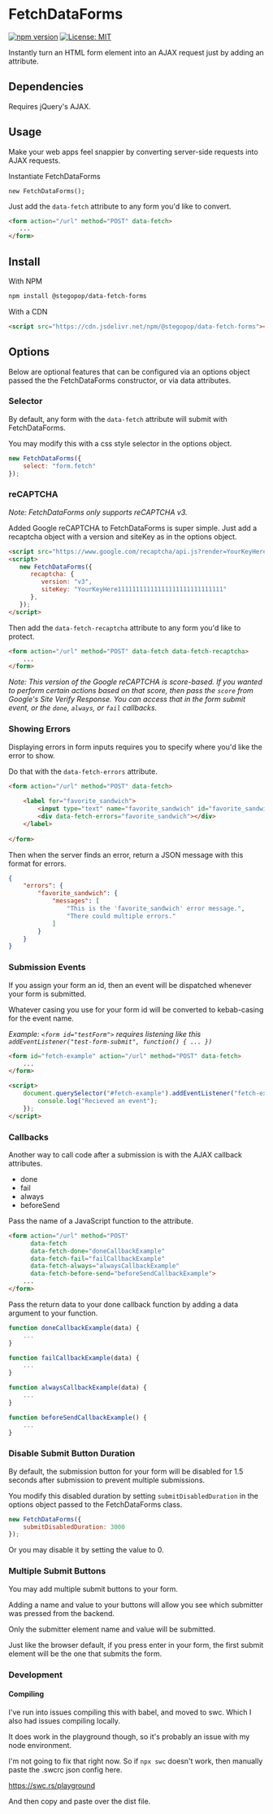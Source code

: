 # FetchDataForms

[![npm version](https://badge.fury.io/js/@stegopop%2Fajaxy-forms.svg)](https://badge.fury.io/js/@stegopop%2Fajax-tap)
[![License: MIT](https://img.shields.io/badge/License-MIT-yellow.svg)](https://opensource.org/licenses/MIT)

Instantly turn an HTML form element into an AJAX request just by adding an attribute.

## Dependencies

Requires jQuery's AJAX.

## Usage

Make your web apps feel snappier by converting server-side requests into AJAX requests.  

Instantiate FetchDataForms

```
new FetchDataForms();
```

Just add the `data-fetch` attribute to any form you'd like to convert.

```html
<form action="/url" method="POST" data-fetch>
   ...
</form>
```

## Install

With NPM

```markdown
npm install @stegopop/data-fetch-forms
```

With a CDN

```html
<script src="https://cdn.jsdelivr.net/npm/@stegopop/data-fetch-forms"></script>
```

## Options

Below are optional features that can be configured via an options object passed the the FetchDataForms constructor, or via data attributes.

### Selector

By default, any form with the `data-fetch` attribute will submit with FetchDataForms.

You may modify this with a css style selector in the options object.

```js
new FetchDataForms({
    select: "form.fetch"
});
```

### reCAPTCHA

*Note: FetchDataForms only supports reCAPTCHA v3.*

Added Google reCAPTCHA to FetchDataForms is super simple. Just add a recaptcha object with a version and siteKey as in the options object.

```html
<script src="https://www.google.com/recaptcha/api.js?render=YourKeyHere11111111111111111111111111111"></script>
<script>
   new FetchDataForms({
      recaptcha: {
         version: "v3",
         siteKey: "YourKeyHere11111111111111111111111111111"
      },
   });
</script>
```

Then add the `data-fetch-recaptcha` attribute to any form you'd like to protect.

```html
<form action="/url" method="POST" data-fetch data-fetch-recaptcha>
    ...
</form>
```

*Note: This version of the Google reCAPTCHA is score-based. If you wanted to perform certain actions based on that score, 
then pass the `score` from Google's Site Verify Response. You can access that in the form submit event, or the `done`, `always`, or `fail` callbacks.* 

### Showing Errors

Displaying errors in form inputs requires you to specify where you'd like the error to show. 

Do that with the `data-fetch-errors` attribute.

```html
<form action="/url" method="POST" data-fetch>
   
    <label for="favorite_sandwich">
        <input type="text" name="favorite_sandwich" id="favorite_sandwich" required>
        <div data-fetch-errors="favorite_sandwich"></div>
    </label>
    
</form>
```

Then when the server finds an error, return a JSON message with this format for errors.

```json
{
    "errors": {
        "favorite_sandwich": {
            "messages": [
                "This is the 'favorite_sandwich' error message.",
                "There could multiple errors."
            ]
        }
    }
}
```

### Submission Events

If you assign your form an id, then an event will be dispatched whenever your form is submitted.

Whatever casing you use for your form id will be converted to kebab-casing for the event name. 

*Example: `<form id="testForm">` requires listening like this `addEventListener("test-form-submit", function() { ... })`*

```html
<form id="fetch-example" action="/url" method="POST" data-fetch>
    ...
</form>

<script>
    document.querySelector("#fetch-example").addEventListener("fetch-example-submit", function(data) {
        console.log("Recieved an event");
    });
</script>
```

### Callbacks

Another way to call code after a submission is with the AJAX callback attributes.

- done
- fail
- always
- beforeSend

Pass the name of a JavaScript function to the attribute.

```html
<form action="/url" method="POST" 
      data-fetch 
      data-fetch-done="doneCallbackExample"
      data-fetch-fail="failCallbackExample"
      data-fetch-always="alwaysCallbackExample"
      data-fetch-before-send="beforeSendCallbackExample">
    ...
</form>
```

Pass the return data to your done callback function by adding a data argument to your function.

```js
function doneCallbackExample(data) {
    ...
}

function failCallbackExample(data) {
    ...
}

function alwaysCallbackExample(data) {
    ...
}

function beforeSendCallbackExample() {
    ...
}
```

### Disable Submit Button Duration

By default, the submission button for your form will be disabled for 1.5 seconds after submission to prevent multiple submissions.

You modify this disabled duration by setting `submitDisabledDuration` in the options object passed to the FetchDataForms class.

```js
new FetchDataForms({
    submitDisabledDuration: 3000
});
```

Or you may disable it by setting the value to 0.

### Multiple Submit Buttons

You may add multiple submit buttons to your form. 

Adding a name and value to your buttons will allow you see which submitter was pressed from the backend.

Only the submitter element name and value will be submitted.

Just like the browser default, if you press enter in your form, the first submit element will be the one that submits the form.

### Development

#### Compiling

I've run into issues compiling this with babel, and moved to swc. Which I also had issues compiling locally.

It does work in the playground though, so it's probably an issue with my node environment. 

I'm not going to fix that right now. So if `npx swc` doesn't work, then manually paste the .swcrc json config here.

https://swc.rs/playground

And then copy and paste over the dist file.